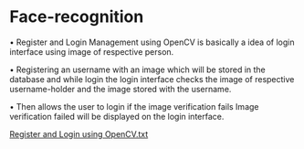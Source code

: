 # Face-recognition
• Register and Login Management using OpenCV is basically a idea of login interface using image of respective person.

• Registering an username with an image which will be stored in the database and while login the login interface checks the image of respective username-holder and the image stored with the username.

• Then allows the user to login if the image verification fails Image verification failed will be displayed on the login interface.

[Register and Login using OpenCV.txt](https://github.com/abhiramsannidhi/Face-recognition/files/10286773/Register.and.Login.using.OpenCV.txt)
